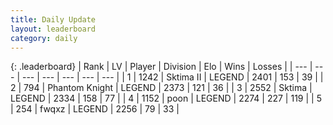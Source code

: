 ```yaml
---
title: Daily Update
layout: leaderboard
category: daily
---
```


{: .leaderboard}
| Rank | LV | Player | Division | Elo | Wins | Losses |
| --- | --- | --- | --- | --- | --- | --- |
| <span data-change="0">1</span> | 1242 | <span title="ID: 402846">Sktima II</span> | LEGEND | <span data-change="0">2401</span> | <span data-change="0">153</span> | <span data-change="0">39</span> |
| <span data-change="0">2</span> | 794 | <span title="ID: 742939">Phantom Knight</span> | LEGEND | <span data-change="9">2373</span> | <span data-change="2">121</span> | <span data-change="0">36</span> |
| <span data-change="0">3</span> | 2552 | <span title="ID: 353063">Sktima</span> | LEGEND | <span data-change="15">2334</span> | <span data-change="15">158</span> | <span data-change="4">77</span> |
| <span data-change="0">4</span> | 1152 | <span title="ID: 540690">poon</span> | LEGEND | <span data-change="-24">2274</span> | <span data-change="8">227</span> | <span data-change="6">119</span> |
| <span data-change="41">5</span> | 254 | <span title="ID: 742416">fwqxz</span> | LEGEND | <span data-change="58">2256</span> | <span data-change="7">79</span> | <span data-change="0">33</span> |